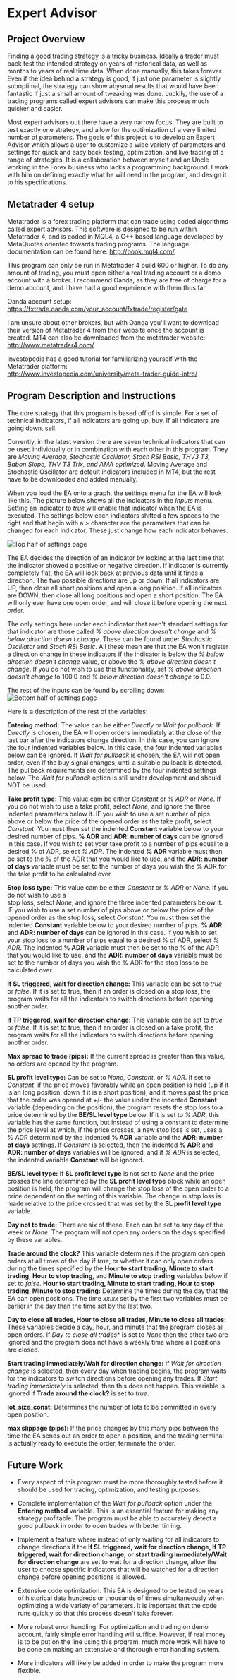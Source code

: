 Expert Advisor
=========================

Project Overview
----------------

Finding a good trading strategy is a tricky business. Ideally a trader must back test the intended strategy on years of historical data, as well as months to years of real time data. When done manually, this takes forever. Even if the idea behind a strategy is good, if just one parameter is slightly suboptimal, the strategy can show abysmal results that would have been fantastic if just a small amount of tweaking was done. Luckily, the use of a trading programs called expert advisors can make this process much quicker and easier. 

Most expert advisors out there have a very narrow focus. They are built to test exactly one strategy, and allow for the optimization of a very limited number of parameters. The goals of this project is to develop an Expert Advisor which allows a user to customize a wide variety of parameters and settings for quick and easy back testing, optimization, and live trading of a range of strategies. It is a collaboration between myself and an Uncle working in the Forex business who lacks a programming background. I work with him on defining exactly what he will need in the program, and design it to his specifications. 


Metatrader 4 setup
-----------------

Metatrader is a forex trading platform that can trade using coded algorithms called expert advisors. This software is designed to be run within Metatrader 4, and is coded in MQL4, a C++ based language developed by MetaQuotes oriented towards trading programs. The language documentation can be found here: http://book.mql4.com/ 

This program can only be run in Metatrader 4 build 600 or higher. To do any amount of trading, you must open either a real trading account or a demo account with a broker. I recommend Oanda, as they are free of charge for a demo account, and I have had a good experience with them thus far.	

Oanda account setup: https://fxtrade.oanda.com/your_account/fxtrade/register/gate

I am unsure about other brokers, but with Oanda you'll want to download their version of Metatrader 4 from their website once the account is created.  MT4 can also be downloaded from the metatrader website:
http://www.metatrader4.com/. 

Investopedia has a good tutorial for familiarizing yourself with the Metatrader platform:  
http://www.investopedia.com/university/meta-trader-guide-intro/




Program Description and Instructions
-------------------------------------

The core strategy that this program is based off of is simple:
For a set of technical indicators, if all indicators are going up, buy. If all indicators are going down, sell.

Currently, in the latest version there are seven technical indicators that can be used individually or in combination with each other in this program. They are *Moving Average, Stochastic Oscillator, Stoch RSI Basic, THV3 T3, Babon Slope, THV T3 Trix, and AMA optimized*. Moving Average and Stochastic Oscillator are default indicators included in MT4, but the rest have to be downloaded and added manually. 

When you load the EA onto a graph, the settings menu for the EA will look like this. The picture below shows all the indicators in the *Inputs* menu. Setting an indicator to *true* will enable that indicator when the EA is executed. The settings below each indicators shifted a few spaces to the right and that begin with a *>* character are the parameters that can be changed for each indicator. These just change how each indicator behaves.

![Top half of settings page](https://github.com/Pastromhaug/Expert-Advisor/blob/master/Untitled%20picture2.png)

The EA decides the direction of an indicator by looking at the last time that the indicator showed a positive or negative direction. If indicator is currently completely flat, the EA will look back at previous data until it finds a direction. The two possible directions are up or down. If all indicators are UP, then close all short positions and open a long position. If all indicators are DOWN, then close all long positions and open a short position. The EA will only ever have one open order, and will close it before opening the next order.

The only settings here under each indicator that aren't standard settings for that indicator are those called *% above direction doesn't change* and *% below direction doesn't change*. These can be found under *Stochastic Oscillator* and *Stoch RSI Basic*. All these mean are that the EA won't register a direction change in these indicators if the indicator is below the *% below direction doesn't change* value, or above the *% above direction doesn't change*. If you do not wish to use this functionality, set *% above direction doesn't change* to 100.0 and *% below direction doesn't change* to 0.0. 

The rest of the inputs can be found by scrolling down: 
![Bottom half of settings page](https://github.com/Pastromhaug/Expert-Advisor/blob/master/Untitl%20picture.png)

Here is a description of the rest of the variables:

**Entering method:** The value can be either *Directly* or *Wait for pullback*. If *Directly* is chosen, the EA will open orders immediately at the close of the last bar after the indicators change direction. In this case, you can ignore the four indented variables below. In this case, the four indented variables below can be ignored. If *Wait for pullback* is chosen, the EA will not open order, even if the buy signal changes, until a suitable pullback is detected. The pullback requirements are determined by the four indented settings below. The *Wait for pullback* option is still under development and should NOT be used.

**Take profit type:** This value cam be either *Constant* or *% ADR* or *None*. If you do not wish to use a take profit, select *None*, and ignore the three indented parameters below it. IF you wish to use a set number of pips above or below the price of the opened order as the take profit, select *Constant*. You must then set the indented **Constant** variable below to your desired number of pips. **% ADR** and **ADR: number of days** can be ignored in this case. If you wish to set your take profit to a number of pips equal to a desired % of ADR, select *% ADR*. The indented **% ADR** variable must then be set to the % of the ADR that you would like to use, and the **ADR: number of days** variable must be set to the number of days you wish the % ADR for the take profit to be calculated over.

**Stop loss type:** This value cam be either *Constant* or *% ADR* or *None*. If you do not wish to use a  
stop loss, select *None*, and ignore the three indented parameters below it. IF you wish to use a set number of pips above or below the price of the opened order as the stop loss, select *Constant*. You must then set the indented **Constant** variable below to your desired number of pips. **% ADR** and **ADR: number of days** can be ignored in this case. If you wish to set your stop loss to a number of pips equal to a desired % of ADR, select *% ADR*. The indented **% ADR** variable must then be set to the % of the ADR that you would like to use, and the **ADR: number of days** variable must be set to the number of days you wish the % ADR for the stop loss to be calculated over.

**if SL triggered, wait for direction change:** This variable can be set to *true* or *false*. If it is set to true, then if an order is closed on a stop loss, the program waits for all the indicators to switch directions before opening another order. 


**if TP triggered, wait for direction change:** This variable can be set to *true* or *false*. If it is set to true, then if an order is closed on a take profit, the program waits for all the indicators to switch directions before opening another order. 

**Max spread to trade (pips):** If the current spread is greater than this value, no orders are opened by the program.

**SL profit level type:** Can be set to *None*, *Constant*, or *% ADR*. If set to *Constant*, if the price moves favorably while an open position is held (up if it is an long position, down if it is a short position), and it moves past the price that the order was opened at +/- the value under the indented **Constant** variable (depending on the position), the program resets the stop loss to a price determined by the **BE/SL level type** below. If it is set to *% ADR*, this variable has the same function, but instead of using a constant to determine the price level at which, if the price crosses, a new stop loss is set, uses a % ADR determined by the indented **% ADR** variable and the **ADR: number of days** settings. If *Constant* is selected, then the indented **% ADR** and **ADR: number of days** variables will be ignored, and if *% ADR* is selected, the indented variable **Constant** will be ignored.

**BE/SL level type:** If **SL profit level type** is not set to *None* and the price crosses the line determined by the **SL profit level type** block while an open position is held, the program will change the stop loss of the open order to a price dependent on the setting of this variable. The change in stop loss is made relative to the price crossed that was set by the **SL profit level type** variable.

**Day not to trade:** There are six of these. Each can be set to any day of the week or *None*. The program will not open any orders on the days specified by these variables.

**Trade around the clock?** This variable determines if the program can open orders at all times of the day if *true*, or whether it can only open orders during the times specified by the **Hour to start trading**, **Minute to start trading**, **Hour to stop trading**, and **Minute to stop trading** variables below if set to *false*. **Hour to start trading, Minute to start trading, Hour to stop trading, Minute to stop trading:** Determine the times during the day that the EA can open positions. The time *xx:xx* set by the first two variables must be earlier in the day than the time set by the last two.

**Day to close all trades, Hour to close all trades, Minute to close all trades:** These variables decide a day, hour, and minute that the program closes all open orders. If *Day to close all trades** is set to *None* then the other two are ignored and the program does not have a weekly time where all positions are closed.

**Start trading immediately/Wait for direction change:** If *Wait for direction change* is selected, then every day when trading begins, the program waits for the indicators to switch directions before opening any trades. If *Start trading immediately* is selected, then this does not happen. This variable is ignored if **Trade around the clock?** is set to *true*.

**lot_size_const:** Determines the number of lots to be committed in every open position.

**max slippage (pips):** If the price changes by this many pips between the time the EA sends out an order to open a position, and the trading terminal is actually ready to execute the order, terminate the order.


Future Work
-----------

-  Every aspect of this program must be more thoroughly tested before it should be used for trading, optimization, and testing purposes.

-  Complete implementation of the *Wait for pullback* option under the **Entering method** variable. This is an essential feature for making any strategy profitable. The program must be able to accurately detect a good pullback in order to open trades with better timing.

-  Implement a feature where instead of only waiting for all indicators to change directions if the **If SL triggered, wait for direction change, If TP triggered, wait for direction change,** or **start trading immediately/Wait for direction change** are set to wait for a direction change, allow the user to choose specific indicators that will be watched for a direction change before opening positions is allowed.

-  Extensive code optimization. This EA is designed to be tested on years of historical data hundreds or thousands of times simultaneously when optimizing a wide variety of parameters. It is important that the code runs quickly so that this process doesn't take forever.

-  More robust error handling. For optimization and trading on demo account, fairly simple error handling will suffice. However, if real money is to be put on the line using this program, much more work will have to be done on making an extensive and thorough error handling system.

-  More indicators will likely be added in order to make the program more flexible. 






